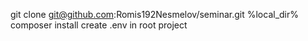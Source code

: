 git clone git@github.com:Romis192Nesmelov/seminar.git %local_dir%
composer install
create .env in root project
